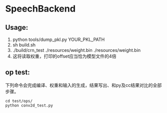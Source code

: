 # SpeechBackend

## Usage:

1. python tools/dump_pkl.py YOUR_PKL_PATH
2. sh build.sh
3. ./build/crn_test ./resources/weight.bin ./resources/weight.bin 
4. 这将读取权重，打印的offset应当恰为模型文件的4倍

## op test:

下列命令会完成编译、权重和输入的生成，结果写出、和py及cc结果对比的全部步骤。

```
cd test/ops/
python conv2d_test.py
```